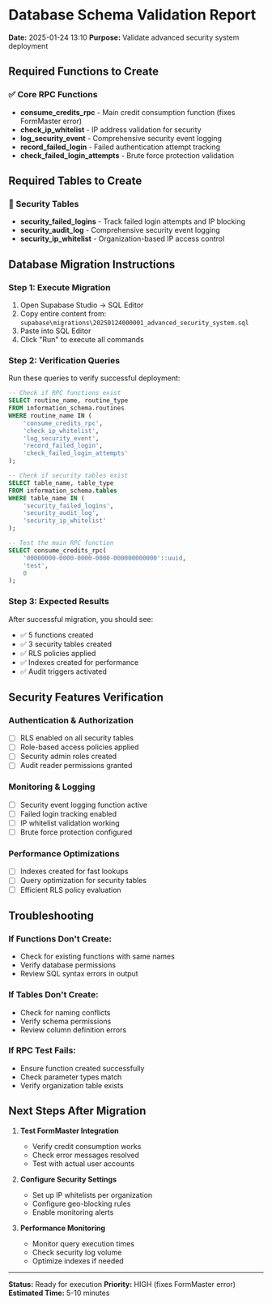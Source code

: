 # Database Schema Validation Report
**Date:** 2025-01-24 13:10
**Purpose:** Validate advanced security system deployment

## Required Functions to Create

### ✅ Core RPC Functions
- **consume_credits_rpc** - Main credit consumption function (fixes FormMaster error)
- **check_ip_whitelist** - IP address validation for security
- **log_security_event** - Comprehensive security event logging
- **record_failed_login** - Failed authentication attempt tracking
- **check_failed_login_attempts** - Brute force protection validation

## Required Tables to Create

### 🔐 Security Tables
- **security_failed_logins** - Track failed login attempts and IP blocking
- **security_audit_log** - Comprehensive security event logging
- **security_ip_whitelist** - Organization-based IP access control

## Database Migration Instructions

### Step 1: Execute Migration
1. Open Supabase Studio → SQL Editor
2. Copy entire content from: `supabase\migrations\20250124000001_advanced_security_system.sql`
3. Paste into SQL Editor
4. Click "Run" to execute all commands

### Step 2: Verification Queries
Run these queries to verify successful deployment:

```sql
-- Check if RPC functions exist
SELECT routine_name, routine_type 
FROM information_schema.routines 
WHERE routine_name IN (
    'consume_credits_rpc',
    'check_ip_whitelist', 
    'log_security_event',
    'record_failed_login',
    'check_failed_login_attempts'
);

-- Check if security tables exist
SELECT table_name, table_type
FROM information_schema.tables
WHERE table_name IN (
    'security_failed_logins',
    'security_audit_log', 
    'security_ip_whitelist'
);

-- Test the main RPC function
SELECT consume_credits_rpc(
    '00000000-0000-0000-0000-000000000000'::uuid,
    'test',
    0
);
```

### Step 3: Expected Results
After successful migration, you should see:
- ✅ 5 functions created
- ✅ 3 security tables created
- ✅ RLS policies applied
- ✅ Indexes created for performance
- ✅ Audit triggers activated

## Security Features Verification

### Authentication & Authorization
- [ ] RLS enabled on all security tables
- [ ] Role-based access policies applied
- [ ] Security admin roles created
- [ ] Audit reader permissions granted

### Monitoring & Logging
- [ ] Security event logging function active
- [ ] Failed login tracking enabled
- [ ] IP whitelist validation working
- [ ] Brute force protection configured

### Performance Optimizations
- [ ] Indexes created for fast lookups
- [ ] Query optimization for security tables
- [ ] Efficient RLS policy evaluation

## Troubleshooting

### If Functions Don't Create:
- Check for existing functions with same names
- Verify database permissions
- Review SQL syntax errors in output

### If Tables Don't Create:
- Check for naming conflicts
- Verify schema permissions
- Review column definition errors

### If RPC Test Fails:
- Ensure function created successfully
- Check parameter types match
- Verify organization table exists

## Next Steps After Migration

1. **Test FormMaster Integration**
   - Verify credit consumption works
   - Check error messages resolved
   - Test with actual user accounts

2. **Configure Security Settings**
   - Set up IP whitelists per organization
   - Configure geo-blocking rules
   - Enable monitoring alerts

3. **Performance Monitoring**
   - Monitor query execution times
   - Check security log volume
   - Optimize indexes if needed

---
**Status:** Ready for execution
**Priority:** HIGH (fixes FormMaster error)
**Estimated Time:** 5-10 minutes